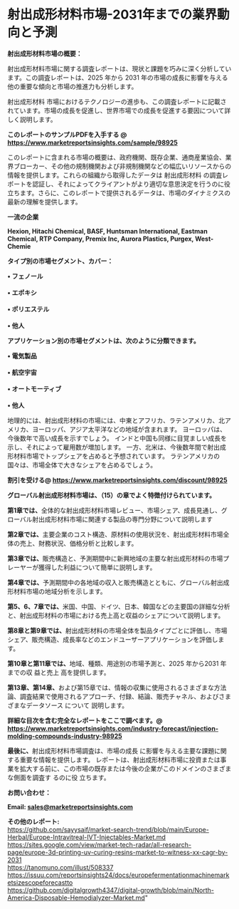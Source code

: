 # 射出成形材料市場-2031年までの業界動向と予測

<strong><b>射出成形材料市場の概要：</b></strong>

射出成形材料市場に関する調査レポートは、現状と課題を巧みに深く分析しています。この調査レポートは、2025 年から 2031 年の市場の成長に影響を与える他の重要な傾向と市場の推進力も分析します。

射出成形材料 市場におけるテクノロジーの進歩も、この調査レポートに記載されています。市場の成長を促進し、世界市場での成長を促進する要因について詳しく説明します。

<strong>このレポートのサンプルPDFを入手する @ <a href=https://www.marketreportsinsights.com/sample/98925>https://www.marketreportsinsights.com/sample/98925</a></strong>

このレポートに含まれる市場の概要は、政府機関、既存企業、通商産業協会、業界ブローカー、その他の規制機関および非規制機関などの幅広いリソースからの情報を提供します。これらの組織から取得したデータは 射出成形材料 の調査レポートを認証し、それによってクライアントがより適切な意思決定を行うのに役立ちます。さらに、このレポートで提供されるデータは、市場のダイナミクスの最新の理解を提供します。

<strong>一流の企業</strong>

<strong><b>Hexion, Hitachi Chemical, BASF, Huntsman International, Eastman Chemical, RTP Company, Premix Inc, Aurora Plastics, Purgex, West-Chemie</b></strong>

<strong><b>タイプ別の市場セグメント、カバー：</b></strong>

<strong>• フェノール<br><br>• エポキシ<br><br>• ポリエステル<br><br>• 他人</strong>

<strong><b>アプリケーション別の市場セグメントは、次のように分類できます。</b></strong>

<strong>• 電気製品<br><br>• 航空宇宙<br><br>• オートモーティブ<br><br>• 他人</strong>

 地理的には、射出成形材料の市場には、中東とアフリカ、ラテンアメリカ、北アメリカ、ヨーロッパ、アジア太平洋などの地域が含まれます。 ヨーロッパは、今後数年で高い成長を示すでしょう。 インドと中国も同様に目覚ましい成長を示し、それによって雇用数が増加します。 一方、北米は、今後数年間で射出成形材料市場でトップシェアを占めると予想されています。 ラテンアメリカの国々は、市場全体で大きなシェアを占めるでしょう。

<strong>割引を受ける@ <a href=https://www.marketreportsinsights.com/discount/98925>https://www.marketreportsinsights.com/discount/98925</a></strong>

<strong><b>グローバル射出成形材料市場は、（15）の章でよく特徴付けられています。</b></strong>

<strong><b>第</b></strong><strong><b>1章では、</b></strong>全体的な射出成形材料市場レビュー、市場シェア、成長見通し、グローバル射出成形材料市場に関連する製品の専門分野について説明します

<strong><b>第2章では、</b></strong>主要企業のコスト構造、原材料の使用状況を、射出成形材料市場全体の売上、財務状況、価格分析と比較します。

<strong><b>第3章では、</b></strong>販売構造と、予測期間中に新興地域の主要な射出成形材料の市場プレーヤーが獲得した利益について簡単に説明します。

<strong><b>第4章では、</b></strong>予測期間中の各地域の収入と販売構造とともに、グローバル射出成形材料市場の地域分析を示します。

<strong><b>第5、6、7章では、</b></strong>米国、中国、ドイツ、日本、韓国などの主要国の詳細な分析と、射出成形材料の市場における売上高と収益のシェアについて説明します。

<strong><b>第8章と第9章では、</b></strong>射出成形材料の市場全体を製品タイプごとに評価し、市場シェア、販売構造、成長率などのエンドユーザーアプリケーションを評価します。

<strong><b>第10章と第11章では、</b></strong>地域、種類、用途別の市場予測と、2025 年から2031 年までの収 益と売上 高を提供します。

<strong><b>第13章、第14章、</b></strong>および第15章では、情報の収集に使用されるさまざまな方法論、調査結果で使用されるアプローチ、付録、結論、販売チャネル、およびさまざまなデータソース について 説明します。

<strong>詳細な目次を含む完全なレポートをここで調べます。@ <a href=https://www.marketreportsinsights.com/industry-forecast/injection-molding-compounds-industry-98925>https://www.marketreportsinsights.com/industry-forecast/injection-molding-compounds-industry-98925</a></strong>

<strong><b>最後に、</b></strong>射出成形材料市場調査は、市場の成長 に影響を</a>与える主要な課題に関する重要な情報を提供します。 レポートは、射出成形材料市場に投資または事業を拡大する前に、この市場の既存または今後の企業がこのドメインのさまざまな側面を調査す るのに役 立ちます。

<strong><b>お問い合わせ：</b></strong>

<strong>Email: </strong><a href=mailto:sales@marketreportsinsights.com><strong>sales@marketreportsinsights.com</strong></a>

<strong>その他のレポート:</strong>
<br>
<a href=https://github.com/sayysaif/market-search-trend/blob/main/Europe-Herbal/Europe-Intravitreal-IVT-Injectables-Market.md>https://github.com/sayysaif/market-search-trend/blob/main/Europe-Herbal/Europe-Intravitreal-IVT-Injectables-Market.md</a>
<br>
<a href=https://sites.google.com/view/market-tech-radar/all-research-page/europe-3d-printing-uv-curing-resins-market-to-witness-xx-cagr-by-2031>https://sites.google.com/view/market-tech-radar/all-research-page/europe-3d-printing-uv-curing-resins-market-to-witness-xx-cagr-by-2031</a>
<br>
<a href=https://tanomuno.com/illust/508337>https://tanomuno.com/illust/508337</a>
<br>
<a href=https://issuu.com/reportsinsights24/docs/europefermentationmachinemarketsizescopeforecastto>https://issuu.com/reportsinsights24/docs/europefermentationmachinemarketsizescopeforecastto</a>
<br>
<a href=https://github.com/digitalgrowth4347/digital-growth/blob/main/North-America-Disposable-Hemodialyzer-Market.md>https://github.com/digitalgrowth4347/digital-growth/blob/main/North-America-Disposable-Hemodialyzer-Market.md</a>"
